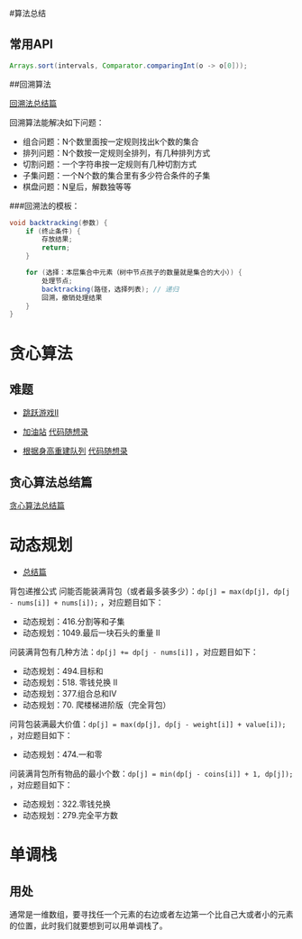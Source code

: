 #算法总结
## 常用API
```java
Arrays.sort(intervals, Comparator.comparingInt(o -> o[0]));
```
##回溯算法

[回溯法总结篇](https://programmercarl.com/%E5%9B%9E%E6%BA%AF%E6%80%BB%E7%BB%93.html#%E8%A7%A3%E6%95%B0%E7%8B%AC%E9%97%AE%E9%A2%98)

回溯算法能解决如下问题：

* 组合问题：N个数里面按一定规则找出k个数的集合
* 排列问题：N个数按一定规则全排列，有几种排列方式
* 切割问题：一个字符串按一定规则有几种切割方式
* 子集问题：一个N个数的集合里有多少符合条件的子集
* 棋盘问题：N皇后，解数独等等

###回溯法的模板：

```java
void backtracking(参数) {
    if (终止条件) {
        存放结果;
        return;
    }

    for (选择：本层集合中元素（树中节点孩子的数量就是集合的大小）) {
        处理节点;
        backtracking(路径，选择列表); // 递归
        回溯，撤销处理结果
    }
}
```

# 贪心算法

## 难题
* [跳跃游戏II](https://programmercarl.com/0045.%E8%B7%B3%E8%B7%83%E6%B8%B8%E6%88%8FII.html#%E6%96%B9%E6%B3%95%E4%BA%8C)

* [加油站](https://leetcode.cn/problems/gas-station/)
    [代码随想录](https://programmercarl.com/0134.%E5%8A%A0%E6%B2%B9%E7%AB%99.html)

* [根据身高重建队列](https://leetcode.cn/problems/queue-reconstruction-by-height/)
    [代码随想录](https://programmercarl.com/0406.%E6%A0%B9%E6%8D%AE%E8%BA%AB%E9%AB%98%E9%87%8D%E5%BB%BA%E9%98%9F%E5%88%97.html)
    
## 贪心算法总结篇
[贪心算法总结篇](https://programmercarl.com/%E8%B4%AA%E5%BF%83%E7%AE%97%E6%B3%95%E6%80%BB%E7%BB%93%E7%AF%87.html#%E6%80%BB%E7%BB%93)


# 动态规划

* [总结篇](https://programmercarl.com/%E8%83%8C%E5%8C%85%E6%80%BB%E7%BB%93%E7%AF%87.html#%E8%83%8C%E5%8C%85%E9%80%92%E6%8E%A8%E5%85%AC%E5%BC%8F)

背包递推公式
问能否能装满背包（或者最多装多少）：`dp[j] = max(dp[j], dp[j - nums[i]] + nums[i]);` ，对应题目如下：

* 动态规划：416.分割等和子集
* 动态规划：1049.最后一块石头的重量 II

问装满背包有几种方法：`dp[j] += dp[j - nums[i]]` ，对应题目如下：

* 动态规划：494.目标和
* 动态规划：518. 零钱兑换 II
* 动态规划：377.组合总和Ⅳ
* 动态规划：70. 爬楼梯进阶版（完全背包）

问背包装满最大价值：`dp[j] = max(dp[j], dp[j - weight[i]] + value[i]);` ，对应题目如下：

* 动态规划：474.一和零

问装满背包所有物品的最小个数：`dp[j] = min(dp[j - coins[i]] + 1, dp[j]);` ，对应题目如下：

* 动态规划：322.零钱兑换
* 动态规划：279.完全平方数

# 单调栈

## 用处

通常是一维数组，要寻找任一个元素的右边或者左边第一个比自己大或者小的元素的位置，此时我们就要想到可以用单调栈了。



